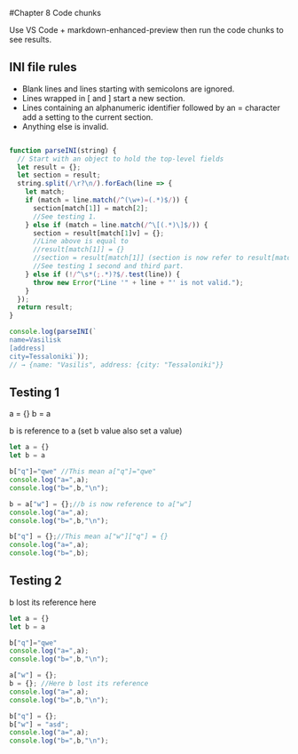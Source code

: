 #Chapter 8 Code chunks

Use VS Code + markdown-enhanced-preview then run the code chunks to see results.

## INI file rules
- Blank lines and lines starting with semicolons are ignored.
- Lines wrapped in [ and ] start a new section.
- Lines containing an alphanumeric identifier followed by an = character add a setting to the current section.
- Anything else is invalid.
```javascript cmd="node"

function parseINI(string) {
  // Start with an object to hold the top-level fields
  let result = {};
  let section = result;
  string.split(/\r?\n/).forEach(line => {
    let match;
    if (match = line.match(/^(\w+)=(.*)$/)) {
      section[match[1]] = match[2];
      //See testing 1.
    } else if (match = line.match(/^\[(.*)\]$/)) {
      section = result[match[1]v] = {};
      //Line above is equal to
      //result[match[1]] = {}
      //section = result[match[1]] (section is now refer to result[match[1]])
      //See testing 1 second and third part.
    } else if (!/^\s*(;.*)?$/.test(line)) {
      throw new Error("Line '" + line + "' is not valid.");
    }
  });
  return result;
}

console.log(parseINI(`
name=Vasilisk
[address]
city=Tessaloniki`));
// → {name: "Vasilis", address: {city: "Tessaloniki"}}
```

## Testing 1
a = {}
b = a

b is reference to a
(set b value also set a value)
```javascript cmd="node"
let a = {}
let b = a

b["q"]="qwe" //This mean a["q"]="qwe"
console.log("a=",a);
console.log("b=",b,"\n");

b = a["w"] = {};//b is now reference to a["w"]
console.log("a=",a);
console.log("b=",b,"\n");

b["q"] = {};//This mean a["w"]["q"] = {}
console.log("a=",a);
console.log("b=",b);
```

## Testing 2
b lost its reference here
```javascript cmd="node"
let a = {}
let b = a

b["q"]="qwe"
console.log("a=",a);
console.log("b=",b,"\n");

a["w"] = {};
b = {}; //Here b lost its reference
console.log("a=",a);
console.log("b=",b,"\n");

b["q"] = {};
b["w"] = "asd";
console.log("a=",a);
console.log("b=",b,"\n");
```